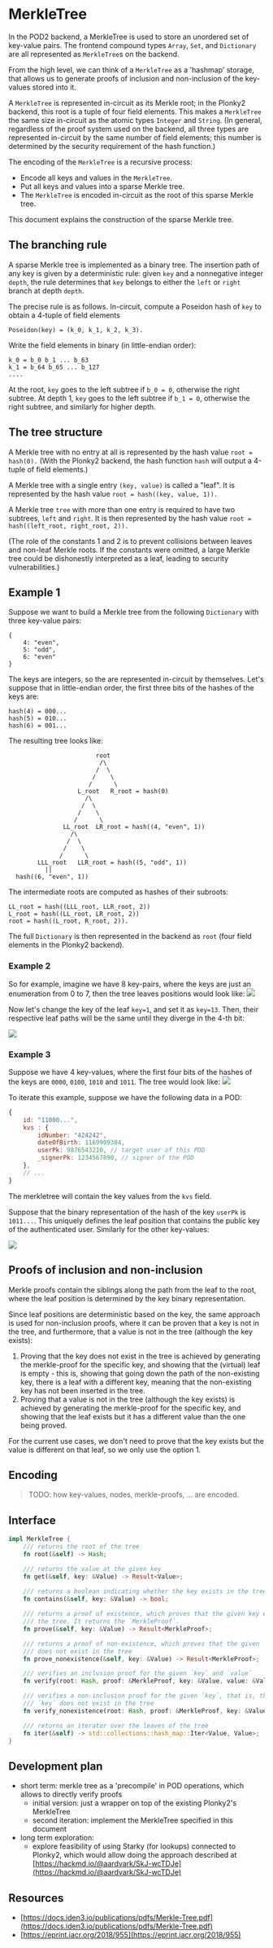 # MerkleTree

In the POD2 backend, a MerkleTree is used to store an unordered set of key-value pairs.  The frontend compound types `Array`, `Set`, and `Dictionary` are all represented as `MerkleTree`s on the backend.

From the high level, we can think of a `MerkleTree` as a 'hashmap' storage, that allows us to generate proofs of inclusion and non-inclusion of the key-values stored into it.

A `MerkleTree` is represented in-circuit as its Merkle root; in the Plonky2 backend, this root is a tuple of four field elements.  This makes a `MerkleTree` the same size in-circuit as the atomic types `Integer` and `String`.  (In general, regardless of the proof system used on the backend, all three types are represented in-circuit by the same number of field elements; this number is determined by the security requirement of the hash function.)

The encoding of the `MerkleTree` is a recursive process:
- Encode all keys and values in the `MerkleTree`.
- Put all keys and values into a sparse Merkle tree.
- The `MerkleTree` is encoded in-circuit as the root of this sparse Merkle tree.

This document explains the construction of the sparse Merkle tree.

## The branching rule

A sparse Merkle tree is implemented as a binary tree.  The insertion path of any key is given by a deterministic rule: given ```key``` and a nonnegative integer ```depth```, the rule determines that ```key``` belongs to either the ```left``` or ```right``` branch at depth ```depth```.

The precise rule is as follows.  In-circuit, compute a Poseidon hash of ```key``` to obtain a 4-tuple of field elements 
```
Poseidon(key) = (k_0, k_1, k_2, k_3).
```
Write the field elements in binary (in little-endian order):
```
k_0 = b_0 b_1 ... b_63
k_1 = b_64 b_65 ... b_127
....
```

At the root, ```key``` goes to the left subtree if ```b_0 = 0```, otherwise the right subtree.  At depth 1, ```key``` goes to the left subtree if ```b_1 = 0```, otherwise the right subtree, and similarly for higher depth.

## The tree structure

A Merkle tree with no entry at all is represented by the hash value
```root = hash(0).```
(With the Plonky2 backend, the hash function ```hash``` will output a 4-tuple of field elements.)

A Merkle tree with a single entry ```(key, value)``` is called a "leaf".  It is represented by the hash value
```root = hash((key, value, 1)).```

A Merkle tree ```tree``` with more than one entry is required to have two subtrees, ```left``` and ```right```.  It is then represented by the hash value
```root = hash((left_root, right_root, 2)).```

(The role of the constants 1 and 2 is to prevent collisions between leaves and non-leaf Merkle roots.  If the constants were omitted, a large Merkle tree could be dishonestly interpreted as a leaf, leading to security vulnerabilities.)

## Example 1

Suppose we want to build a Merkle tree from the following `Dictionary` with three key-value pairs:
```
{
    4: "even",
    5: "odd",
    6: "even"
}
```

The keys are integers, so the are represented in-circuit by themselves.  Let's suppose that in little-endian order, the first three bits of the hashes of the keys are:
```
hash(4) = 000...
hash(5) = 010...
hash(6) = 001...
```

The resulting tree looks like:
```
                        root
                         /\   
                        /  \  
                       /    \ 
                      /      \
                   L_root   R_root = hash(0)
                     /\       
                    /  \                             
                   /    \     
                  /      \    
               LL_root  LR_root = hash((4, "even", 1))
                 /\           
                /  \          
               /    \         
              /      \        
        LLL_root   LLR_root = hash((5, "odd", 1))
          ||          
  hash((6, "even", 1))
```

The intermediate roots are computed as hashes of their subroots:
```
LL_root = hash((LLL_root, LLR_root, 2))
L_root = hash((LL_root, LR_root, 2))
root = hash((L_root, R_root, 2)).
```

The full `Dictionary` is then represented in the backend as `root` (four field elements in the Plonky2 backend).

### Example 2
So for example, imagine we have 8 key-pairs, where the keys are just an enumeration from 0 to 7, then the tree leaves positions would look like:
![](img/merkletree-example-1-a.png)

Now let's change the key of the leaf `key=1`, and set it as `key=13`. Then, their respective leaf paths will be the same until they diverge in the 4-th bit:

![](img/merkletree-example-1-b.png)


### Example 3

Suppose we have 4 key-values, where the first four bits of the hashes of the keys are `0000`, `0100`, `1010` and `1011`. The tree would look like:
![](img/merkletree-example-2-a.png)

To iterate this example, suppose we have the following data in a POD:
```js
{
	id: "11000...",
	kvs : {
		idNumber: "424242",
		dateOfBirth: 1169909384,
		userPk: 9876543210, // target user of this POD
		_signerPk: 1234567890, // signer of the POD
	},
	// ...
}
```

The merkletree will contain the key values from the `kvs` field.

Suppose that the binary representation of the hash of the key `userPk` is `1011...`. This uniquely defines the leaf position that contains the public key of the authenticated user. Similarly for the other key-values:

![](img/merkletree-example-2-b.png)


## Proofs of inclusion and non-inclusion
Merkle proofs contain the siblings along the path from the leaf to the root, where the leaf position is determined by the key binary representation. 

Since leaf positions are deterministic based on the key, the same approach is used for non-inclusion proofs, where it can be proven that a key is not in the tree, and furthermore, that a value is not in the tree (although the key exists):
1. Proving that the key does not exist in the tree is achieved by generating the merkle-proof for the specific key, and showing that the (virtual) leaf is empty - this is, showing that going down the path of the non-existing key, there is a leaf with a different key, meaning that the non-existing key has not been inserted in the tree.
2. Proving that a value is not in the tree (although the key exists) is achieved by generating the merkle-proof for the specific key, and showing that the leaf exists but it has a different value than the one being proved.

For the current use cases, we don't need to prove that the key exists but the value is different on that leaf, so we only use the option 1.


## Encoding
> TODO: how key-values, nodes, merkle-proofs, ... are encoded.

## Interface

```rust
impl MerkleTree {
    /// returns the root of the tree
    fn root(&self) -> Hash;

    /// returns the value at the given key
    fn get(&self, key: &Value) -> Result<Value>;
    
    /// returns a boolean indicating whether the key exists in the tree
    fn contains(&self, key: &Value) -> bool;

    /// returns a proof of existence, which proves that the given key exists in
    /// the tree. It returns the `MerkleProof`.
    fn prove(&self, key: &Value) -> Result<MerkleProof>;

    /// returns a proof of non-existence, which proves that the given `key`
    /// does not exist in the tree
    fn prove_nonexistence(&self, key: &Value) -> Result<MerkleProof>;

    /// verifies an inclusion proof for the given `key` and `value`
    fn verify(root: Hash, proof: &MerkleProof, key: &Value, value: &Value) -> Result<()>;

    /// verifies a non-inclusion proof for the given `key`, that is, the given
    /// `key` does not exist in the tree
    fn verify_nonexistence(root: Hash, proof: &MerkleProof, key: &Value) -> Result<()>;

    /// returns an iterator over the leaves of the tree
    fn iter(&self) -> std::collections::hash_map::Iter<Value, Value>;
}
```

## Development plan
- short term: merkle tree as a 'precompile' in POD operations, which allows to directly verify proofs
	- initial version: just a wrapper on top of the existing Plonky2's MerkleTree
	- second iteration: implement the MerkleTree specified in this document
- long term exploration:
	- explore feasibility of using Starky (for lookups) connected to Plonky2, which would allow doing the approach described at [https://hackmd.io/@aardvark/SkJ-wcTDJe](https://hackmd.io/@aardvark/SkJ-wcTDJe)


## Resources
- [https://docs.iden3.io/publications/pdfs/Merkle-Tree.pdf](https://docs.iden3.io/publications/pdfs/Merkle-Tree.pdf)
- [https://eprint.iacr.org/2018/955](https://eprint.iacr.org/2018/955)
